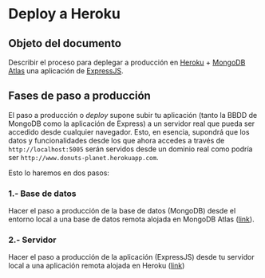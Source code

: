 # Deploy a Heroku

## Objeto del documento

Describir el proceso para deplegar a producción en [Heroku](https://www.heroku.com/) + [MongoDB Atlas](https://www.mongodb.com/cloud/atlas) una aplicación de [ExpressJS](https://expressjs.com/).

## Fases de paso a producción

El paso a producción o _deploy_ supone subir tu aplicación (tanto la BBDD de MongoDB como la aplicación de Express) a un servidor real que pueda ser accedido desde cualquier navegador. Esto, en esencia, supondrá que los datos y funcionalidades desde los que ahora accedes a través de `http://localhost:5005` serán servidos desde un dominio real como podría ser `http://www.donuts-planet.herokuapp.com`.

Esto lo haremos en dos pasos:

### **1.- Base de datos**
Hacer el paso a producción de la base de datos (MongoDB) desde el entorno local a una base de datos remota alojada en MongoDB Atlas ([link](https://github.com/german-alvarez-dev/express-deploy-docs/blob/main/database-deploy.md)).
  
### **2.- Servidor**
Hacer el paso a producción de la aplicación (ExpressJS) desde tu servidor local a una aplicación remota alojada en Heroku ([link](https://github.com/german-alvarez-dev/express-deploy-docs/blob/main/application-deploy.md))
